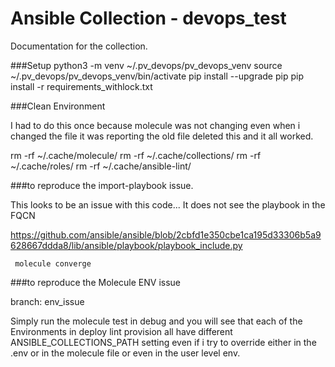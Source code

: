 # Ansible Collection - devops_test

Documentation for the collection.


###Setup
python3 -m venv ~/.pv_devops/pv_devops_venv
source ~/.pv_devops/pv_devops_venv/bin/activate
pip install --upgrade pip
pip install -r requirements_withlock.txt


###Clean Environment

I had to do this once because molecule was not changing even when i changed the file it was reporting the old file deleted this and it all worked. 

rm -rf ~/.cache/molecule/
rm -rf ~/.cache/collections/
rm -rf ~/.cache/roles/
rm -rf ~/.cache/ansible-lint/

###to reproduce the import-playbook issue. 

This looks to be an issue with this code... It does not see the playbook in the FQCN

https://github.com/ansible/ansible/blob/2cbfd1e350cbe1ca195d33306b5a9628667ddda8/lib/ansible/playbook/playbook_include.py

```
 molecule converge
```

###to reproduce the Molecule ENV issue 

branch: env_issue 

Simply run the molecule test in debug and you will see that each of the Environments in deploy lint provision all have different ANSIBLE_COLLECTIONS_PATH setting even if i try to override either in the .env or in the molecule file or even in the user level env.
